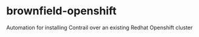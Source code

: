 # brownfield-openshift
Automation for installing Contrail over an existing Redhat Openshift cluster
